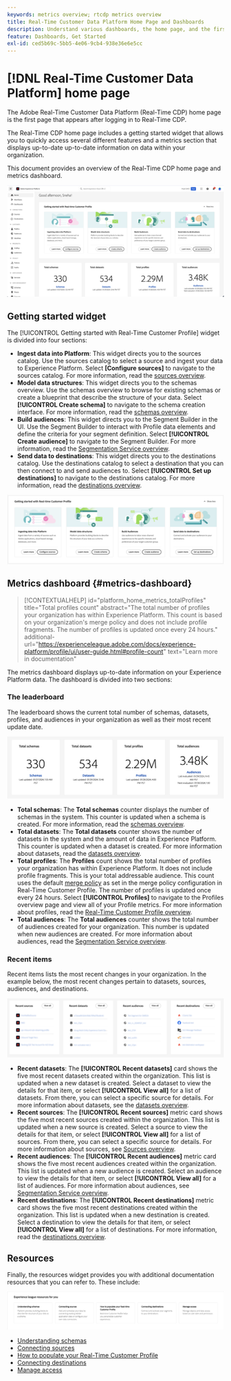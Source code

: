 ```yaml
---
keywords: metrics overview; rtcdp metrics overview
title: Real-Time Customer Data Platform Home Page and Dashboards
description: Understand various dashboards, the home page, and the first-time user experience of Adobe Real-Time CDP.
feature: Dashboards, Get Started
exl-id: ced5b69c-5bb5-4e06-9cb4-938e36e6e5cc
---
```

# [!DNL Real-Time Customer Data Platform] home page

The Adobe Real-Time Customer Data Platform (Real-Time CDP) home page is the first page that appears after logging in to Real-Time CDP.

The Real-Time CDP home page includes a getting started widget that allows you to quickly access several different features and a metrics section that displays up-to-date up-to-date information on data within your organization.

This document provides an overview of the Real-Time CDP home page and metrics dashboard.

![The Platform UI home page.](assets/platform-home/home.png)

## Getting started widget

The [!UICONTROL Getting started with Real-Time Customer Profile] widget is divided into four sections: 

* **Ingest data into Platform**: This widget directs you to the sources catalog. Use the sources catalog to select a source and ingest your data to Experience Platform. Select **[Configure sources]** to navigate to the sources catalog. For more information, read the [sources overview](../sources/home.md).
* **Model data structures**: This widget directs you to the schemas overview. Use the schemas overview to browse for existing schemas or create a blueprint that describe the structure of your data. Select **[!UICONTROL Create schema]** to navigate to the schema creation interface. For more information, read the [schemas overview](../xdm/home.md).
* **Build audiences**: This widget directs you to the Segment Builder in the UI. Use the Segment Builder to interact with Profile data elements and define the criteria for your segment definition. Select **[!UICONTROL Create audience]** to navigate to the Segment Builder. For more information, read the [Segmentation Service overview](../segmentation/home.md).
* **Send data to destinations**: This widget directs you to the destinations catalog. Use the destinations catalog to select a destination that you can then connect to and send audiences to. Select **[!UICONTROL Set up destinations]** to navigate to the destinations catalog. For more information, read the [destinations overview](../destinations/home.md).

![The Platform UI home page displaying the getting started widget](assets/platform-home/getting-started-widget.png)

## Metrics dashboard {#metrics-dashboard}

>[!CONTEXTUALHELP]
>id="platform_home_metrics_totalProfiles"
>title="Total profiles count"
>abstract="The total number of profiles your organization has within Experience Platform. This count is based on your organization's merge policy and does not include profile fragments. The number of profiles is updated once every 24 hours."
>additional-url="https://experienceleague.adobe.com/docs/experience-platform/profile/ui/user-guide.html#profile-count" text="Learn more in documentation" 

The metrics dashboard displays up-to-date information on your Experience Platform data. The dashboard is divided into two sections:

### The leaderboard

The leaderboard shows the current total number of schemas, datasets, profiles, and audiences in your organization as well as their most recent update date.

![The leaderboard section in the Platform UI home page.](assets/platform-home/leaderboard.png)

* **Total schemas**: The **Total schemas** counter displays the number of schemas in the system. This counter is updated when a schema is created. For more information, read the [schemas overview](../xdm/home.md).
* **Total datasets**: The **Total datasets** counter shows the number of datasets in the system and the amount of data in Experience Platform. This counter is updated when a dataset is created. For more information about datasets, read the [datasets overview](../catalog/datasets/overview.md).
* **Total profiles**: The **Profiles** count shows the total number of profiles your organization has within Experience Platform. It does not include profile fragments. This is your total addressable audience. This count uses the default [merge policy](profile/merge-policies.md) as set in the merge policy configuration in Real-Time Customer Profile. The number of profiles is updated once every 24 hours. Select **[!UICONTROL Profiles]** to navigate to the Profiles overview page and view all of your Profile metrics. For more information about profiles, read the [Real-Time Customer Profile overview](../profile/home.md).
* **Total audiences**: The **Total audiences** counter shows the total number of audiences created for your organization. This number is updated when new audiences are created. For more information about audiences, read the [Segmentation Service overview](../segmentation/home.md).

### Recent items

Recent items lists the most recent changes in your organization. In the example below, the most recent changes pertain to datasets, sources, audiences, and destinations.

![The recent items section in the Platform UI home page.](assets/platform-home/recent-items.png)

* **Recent datasets**: The **[!UICONTROL Recent datasets]** card shows the five most recent datasets created within the organization. This list is updated when a new dataset is created. Select a dataset to view the details for that item, or select **[!UICONTROL View all]** for a list of datasets. From there, you can select a specific source for details. For more information about datasets, see the [datasets overview](../catalog/datasets/overview.md).
* **Recent sources**: The **[!UICONTROL Recent sources]** metric card shows the five most recent sources created within the organization. This list is updated when a new source is created. Select a source to view the details for that item, or select **[!UICONTROL View all]** for a list of sources. From there, you can select a specific source for details. For more information about sources, see [Sources overview](../sources/home.md).
* **Recent audiences**: The **[!UICONTROL Recent audiences]** metric card shows the five most recent audiences created within the organization. This list is updated when a new audience is created. Select an audience to view the details for that item, or select **[!UICONTROL View all]** for a list of audiences. For more information about audiences, see [Segmentation Service overview](../segmentation/home.md).
* **Recent destinations**: The **[!UICONTROL Recent destinations]** metric card shows the five most recent destinations created within the organization. This list is updated when a new destination is created. Select a destination to view the details for that item, or select **[!UICONTROL View all]** for a list of destinations. For more information, read the [destinations overview](../destinations/home.md).

## Resources

Finally, the resources widget provides you with additional documentation resources that you can refer to. These include:

![The resources section in the Platform UI home page.](assets/platform-home/resources.png)

* [Understanding schemas](../xdm/schema/composition.md)
* [Connecting sources](../sources/home.md)
* [How to populate your Real-Time Customer Profile](../profile/home.md)
* [Connecting destinations](../destinations/home.md)
* [Manage access](../access-control/abac/overview.md)

<!-- ### Successful profile records

In the leaderboard **[!UICONTROL Successful profile records]** shows the total number of records that have been successfully processed into the profile.

There is also a metric card that shows the percentage of successful records. Select **[!UICONTROL View datasets]** to see more details about the profile records. Hover over the colored area of the graph to see additional details:

![image](assets/home-profilerecords-details.PNG)

The number of successful profile records is updated hourly. 

For more information about profiles, see [A unified view of your customer in Real-Time CDP](profile/profile-overview.md).

### Total profile records

The **[!UICONTROL Total profile records]** metric card shows the total number of data records enabled to feed into the profiles, and the percentage that are successful, updated once per day. This does not include all data in the data lake, because some data might not be enabled to feed into the profiles.

 Hover over the colored area of the graph to see additional details about the successful profiles:

![image](assets/home-profile-details.PNG)

Select **[!UICONTROL View profiles]** to see more details about the profile records.

For more information about profiles, see [A unified view of your customer in Real-Time CDP](profile/profile-overview.md).

For more information about viewing a specific profile, see [Profile viewer](profile/profile-viewer.md).

### Failed profile records

In the leaderboard, **[!UICONTROL Failed profile records]** counts the number of records that failed to process into the profile.

The **[!UICONTROL Failed profile records]** metric card shows this count, and includes a graphical representation that helps you see how failures have trended during the time shown below the graphic. This chart is updated hourly. Select **[!UICONTROL View datasets]** to see more details about the profile records.

The number of failed profile records is updated hourly. -->
